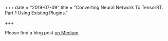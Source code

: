 +++
date = "2019-07-09"
title = "Converting Neural Network To TensorRT. Part 1 Using Existing Plugins."

+++

Please find a blog post [on Medium](https://medium.com/@r7vme/converting-neural-network-to-tensorrt-part-1-using-existing-plugins-edd9c2b9e42a).
